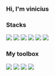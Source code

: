 ### Hi, I'm vinicius

### Stacks

[![](https://img.shields.io/badge/Python-3776AB?style=for-the-badge&logo=python&logoColor=white)](https://docs.python.org)
[![](https://img.shields.io/badge/Django-092E20?style=for-the-badge&logo=django&logoColor=white)](https://docs.djangoproject.com/)
[![](https://img.shields.io/badge/Flutter-02569B?style=for-the-badge&logo=flutter&logoColor=white)]()
[![](https://img.shields.io/badge/PostgreSQL-316192?style=for-the-badge&logo=postgresql&logoColor=white)]()
[![](https://img.shields.io/badge/HTML5-E34F26?style=for-the-badge&logo=html5&logoColor=white)]()
[![](https://img.shields.io/badge/CSS3-1572B6?style=for-the-badge&logo=css3&logoColor=white)]()

### My toolbox
[![](https://img.shields.io/badge/manjaro-35BF5C?style=for-the-badge&logo=manjaro&logoColor=white)]()
[![](https://img.shields.io/badge/VIM-%2311AB00.svg?&style=for-the-badge&logo=vim&logoColor=white)]()
[![](https://img.shields.io/badge/GIT-E44C30?style=for-the-badge&logo=git&logoColor=white)]()
[![](https://img.shields.io/badge/GNU%20Bash-4EAA25?style=for-the-badge&logo=GNU%20Bash&logoColor=white)]()
